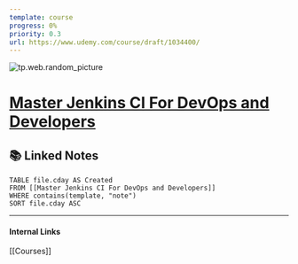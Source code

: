 ```yaml
---
template: course
progress: 0%
priority: 0.3
url: https://www.udemy.com/course/draft/1034400/
---
```

![tp.web.random_picture](https://images.unsplash.com/photo-1516739711484-6f80025660c6?crop=entropy&cs=tinysrgb&fit=crop&fm=jpg&h=300&ixid=MnwxfDB8MXxyYW5kb218MHx8bGFuZHNjYXBlLHdhdGVyLG1vdW50YWlufHx8fHx8MTY2MTU3NzAwNA&ixlib=rb-1.2.1&q=80&utm_campaign=api-credit&utm_medium=referral&utm_source=unsplash_source&w=900)

# [Master Jenkins CI For DevOps and Developers](https://www.udemy.com/course/draft/1034400/)



## 📚 Linked Notes
```dataview
TABLE file.cday AS Created 
FROM [[Master Jenkins CI For DevOps and Developers]]
WHERE contains(template, "note") 
SORT file.cday ASC
```

---
#### Internal Links
[[Courses]]

